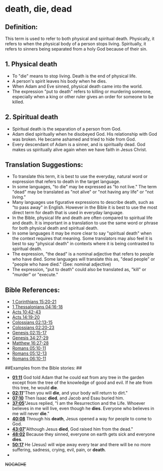 # death, die, dead #

## Definition: ##

This term is used to refer to both physical and spiritual death. Physically, it refers to when the physical body of a person stops living. Spiritually, it refers to sinners being separated from a holy God because of their sin.

## 1. Physical death ####

* To "die" means to stop living. Death is the end of physical life.
* A person's spirit leaves his body when he dies.
* When Adam and Eve sinned, physical death came into the world.
* The expression "put to death" refers to killing or murdering someone, especially when a king or other ruler gives an order for someone to be killed.

## 2. Spiritual death ####

* Spiritual death is the separation of a person from God.
* Adam died spiritually when he disobeyed God. His relationship with God was broken. He became ashamed and tried to hide from God.
* Every descendant of Adam is a sinner, and is spiritually dead. God makes us spiritually alive again when we have faith in Jesus Christ.

## Translation Suggestions: ##

* To translate this term, it is best to use the everyday, natural word or expression that refers to death in the target language.
* In some languages, "to die" may be expressed as "to not live." The term "dead" may be translated as "not alive" or "not having any life" or "not living."
* Many languages use figurative expressions to describe death, such as "to pass away" in English. However in the Bible it is best to use the most direct term for death that is used in everyday language.
* In the Bible, physical life and death are often compared to spiritual life and death. It is important in a translation to use the same word or phrase for both physical death and spiritual death.
* In some languages it may be more clear to say "spiritual death" when the context requires that meaning. Some translators may also feel it is best to say "physical death" in contexts where it is being contrasted to spiritual death.
* The expression, "the dead" is a nominal adjective that refers to people who have died. Some languages will translate this as, "dead people" or "people who have died."  (See: nominal adjective)
* The expression, "put to death" could also be translated as, "kill" or "murder" or "execute."



## Bible References: ##

* [1 Corinthians 15:20-21](en/tn/1co/help/15/20)
* [1 Thessalonians 04:16-18](en/tn/1th/help/04/16)
* [Acts 10:42-43](en/tn/act/help/10/42)
* [Acts 14:19-20](en/tn/act/help/14/19)
* [Colossians 02:13-15](en/tn/col/help/02/13)
* [Colossians 02:20-23](en/tn/col/help/02/20)
* [Genesis 02:15-17](en/tn/gen/help/02/15)
* [Genesis 34:27-29](en/tn/gen/help/34/27)
* [Matthew 16:27-28](en/tn/mat/help/16/27)
* [Romans 05:10-11](en/tn/rom/help/05/10)
* [Romans 05:12-13](en/tn/rom/help/05/12)
* [Romans 06:10-11](en/tn/rom/help/06/10)

##Examples from the Bible stories: ##

* __[01:11](en/tn/obs/help/01/11)__ God told Adam that he could eat from any tree in the garden except from the tree of the knowledge of good and evil. If he ate from this tree, he would __die__.
* __[02:11](en/tn/obs/help/02/11)__"Then you will __die__, and your body will return to dirt."
* __[07:10](en/tn/obs/help/07/10)__ Then Isaac __died__, and Jacob and Esau buried him.
* __[37:05](en/tn/obs/help/37/05)__"Jesus replied, "I am the Resurrection and the Life. Whoever believes in me will live, even though he __dies__. Everyone who believes in me will never __die__."
* __[40:08](en/tn/obs/help/40/08)__ Through his __death__, Jesus opened a way for people to come to God.
* __[43:07](en/tn/obs/help/43/07)__"Although Jesus __died__, God raised him from the dead."
* __[48:02](en/tn/obs/help/48/02)__ Because they sinned, everyone on earth gets sick and everyone __dies__.
* __[50:17](en/tn/obs/help/50/17)__ He (Jesus) will wipe away every tear and there will be no more suffering, sadness, crying, evil, pain, or __death__.
*


~~NOCACHE~~